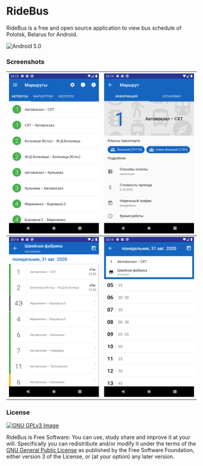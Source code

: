 # RideBus 

RideBus is a free and open source application to view bus schedule of Polotsk, Belarus for Android.

![Android 5.0](https://img.shields.io/badge/android-5.0+-brightgreen)

### Screenshots

| ![Screenshot_1598915621.png](https://raw.githubusercontent.com/SketchUpper/RideBus/master/art/Screenshot_1598915621.png) | ![Screenshot_1598915643.png](https://raw.githubusercontent.com/SketchUpper/RideBus/master/art/Screenshot_1598915643.png) |
|---|---|
| ![Screenshot_1598915657.png](https://raw.githubusercontent.com/SketchUpper/RideBus/master/art/Screenshot_1598915657.png)  | ![Screenshot_1598915664.png](https://raw.githubusercontent.com/SketchUpper/RideBus/master/art/Screenshot_1598915664.png) |

### License
[![GNU GPLv3 Image](https://www.gnu.org/graphics/gplv3-127x51.png)](http://www.gnu.org/licenses/gpl-3.0.en.html)  

RideBus is Free Software: You can use, study share and improve it at your
will. Specifically you can redistribute and/or modify it under the terms of the
[GNU General Public License](https://www.gnu.org/licenses/gpl.html) as
published by the Free Software Foundation, either version 3 of the License, or
(at your option) any later version.

